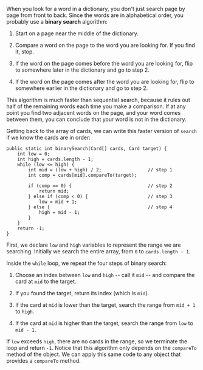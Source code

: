 When you look for a word in a dictionary, you don't just search page by page from front to back.
Since the words are in alphabetical order, you probably use a **binary search** algorithm:



1.  Start on a page near the middle of the dictionary.

1.  Compare a word on the page to the word you are looking for.
If you find it, stop.

1.  If the word on the page comes before the word you are looking for, flip to somewhere later in the dictionary and go to step 2.

1.  If the word on the page comes after the word you are looking for, flip to somewhere earlier in the dictionary and go to step 2.


This algorithm is much faster than sequential search, because it rules out half of the remaining words each time you make a comparison.
If at any point you find two adjacent words on the page, and your word comes between them, you can conclude that your word is not in the dictionary.

Getting back to the array of cards, we can write this faster version of `search` if we know the cards are in order:

```code
public static int binarySearch(Card[] cards, Card target) {
    int low = 0;
    int high = cards.length - 1;
    while (low <= high) {
        int mid = (low + high) / 2;                 // step 1
        int comp = cards[mid].compareTo(target);

        if (comp == 0) {                            // step 2
            return mid;
        } else if (comp < 0) {                      // step 3
            low = mid + 1;
        } else {                                    // step 4
            high = mid - 1;
        }
    }
    return -1;
}
```

First, we declare `low` and `high` variables to represent the range we are searching.
Initially we search the entire array, from `0` to `cards.length - 1`.

Inside the `while` loop, we repeat the four steps of binary search:



1.  Choose an index between `low` and `high` -- call it `mid` -- and compare the card at `mid` to the target.

1.  If you found the target, return its index (which is `mid`).

1.  If the card at `mid` is lower than the target, search the range from `mid + 1` to `high`.

1.  If the card at `mid` is higher than the target, search the range from `low` to `mid - 1`.


If `low` exceeds `high`, there are no cards in the range, so we terminate the loop and return `-1`.
Notice that this algorithm only depends on the `compareTo` method of the object.
We can apply this same code to any object that provides a `compareTo` method.